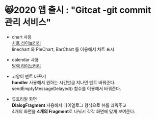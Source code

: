 # 😸2020 앱 출시 : "Gitcat -git commit 관리 서비스"

* chart 사용<br/>
[차트 라이브러리](https://github.com/PhilJay/MPAndroidChart)<br/>
linechart 와 PieChart, BarChart 를 이용해서 차트 표시

* calendar 사용<br/>
[달력 라이브러리](https://github.com/prolificinteractive/material-calendarview)<br/>


* 고양이 멘트 바꾸기 <br/>
**handler** 사용해서 원하는 시간만큼 지나면 멘트 바꿔준다.<br/>
sendEmptyMessageDelayed() 함수를 이용해서 바꿔준다.

* 튜토리얼 화면 <br/>
**DialogFragment** 사용해서 다이얼로그 형식으로 뷰를 띄워주고<br/>
4개의 화면을 **4개의 Fragment**로 나눠서 각각 화면에 맞게 보여준다.

